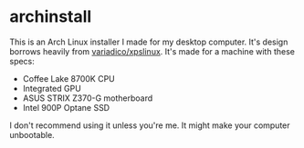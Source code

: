 # archinstall

This is an Arch Linux installer I made for my desktop computer. It's design borrows heavily from [variadico/xpslinux](https://github.com/variadico/xpslinux). It's made for a machine with these specs:
* Coffee Lake 8700K CPU
* Integrated GPU
* ASUS STRIX Z370-G motherboard
* Intel 900P Optane SSD

I don't recommend using it unless you're me. It might make your computer unbootable.
